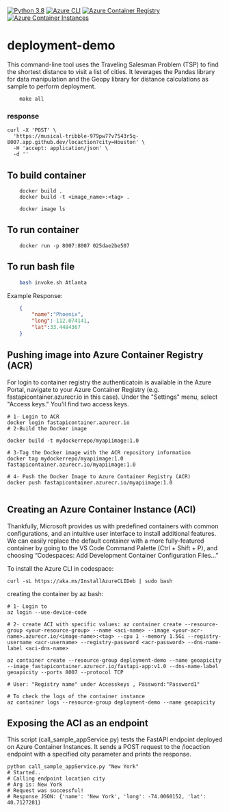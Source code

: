 [![Python 3.8](https://github.com/msbeigi/deployment-demo/actions/workflows/main.yml/badge.svg)](https://github.com/msbeigi/deployment-demo/actions/workflows/main.yml)
[![Azure CLI](https://img.shields.io/badge/Azure%20CLI-2.0-blue.svg)](https://docs.microsoft.com/en-us/cli/azure/)
[![Azure Container Registry](https://img.shields.io/badge/ACR-Container%20Registry-orange.svg)](https://azure.microsoft.com/en-us/services/container-registry/)
[![Azure Container Instances](https://img.shields.io/badge/ACI-Container%20Instances-green.svg)](https://azure.microsoft.com/en-us/services/container-instances/)

# deployment-demo

This command-line tool uses the Traveling Salesman Problem (TSP) to find the shortest distance to visit a list of cities. It leverages the Pandas library for data manipulation and the Geopy library for distance calculations as sample to perform deployment.

```
    make all
```
### response
```
curl -X 'POST' \
  'https://musical-tribble-979pw77v7543r5q-8007.app.github.dev/locaction?city=Houston' \
  -H 'accept: application/json' \
  -d ''
```

## To build container
```
    docker build .
    docker build -t <image_name>:<tag> .

    docker image ls
```

## To run container
```
    docker run -p 8007:8007 025dae2be507
```

## To run bash file
```bash
    bash invoke.sh Atlanta
```
Example Response:
```json
    {
        "name":"Phoenix",
        "long":-112.074141,
        "lat":33.4484367
    }
```
## Pushing image into Azure Container Registry (ACR)
For login to container registry the authenticatoin is available in the Azure Portal, navigate to your Azure Container Registry (e.g. fastapicontainer.azurecr.io in this case). Under the "Settings" menu, select "Access keys." You'll find two access keys.

```
# 1- Login to ACR
docker login fastapicontainer.azurecr.io
# 2-Build the Docker image  

docker build -t mydockerrepo/myapiimage:1.0

# 3-Tag the Docker image with the ACR repository information
docker tag mydockerrepo/myapiimage:1.0 fastapicontainer.azurecr.io/myapiimage:1.0

# 4- Push the Docker Image to Azure Container Registry (ACR)
docker push fastapicontainer.azurecr.io/myapiimage:1.0


```

## Creating an Azure Container Instance (ACI)
Thankfully, Microsoft provides us with predefined containers with common configurations, and an intuitive user interface to install additional features. We can easily replace the default container with a more fully-featured container by going to the VS Code Command Palette (Ctrl + Shift + P), and choosing “Codespaces: Add Development Container Configuration Files…”

To install the Azure CLI in codespace:
```
curl -sL https://aka.ms/InstallAzureCLIDeb | sudo bash

```

creating the container by az bash:

```
# 1- Login to 
az login --use-device-code

# 2- create ACI with specific values: az container create --resource-group <your-resource-group> --name <aci-name> --image <your-acr-name>.azurecr.io/<image-name>:<tag> --cpu 1 --memory 1.5Gi --registry-username <acr-username> --registry-password <acr-password> --dns-name-label <aci-dns-name>

az container create --resource-group deployment-demo --name geoapicity --image fastapicontainer.azurecr.io/fastapi-app:v1.0 --dns-name-label geoapicity --ports 8007 --protocol TCP

# User: "Registry name" under Accesskeys , Password:"Password1"

# To check the logs of the container instance
az container logs --resource-group deployment-demo --name geoapicity
```

## Exposing the ACI as an endpoint
This script (call_sample_appService.py) tests the FastAPI endpoint deployed on Azure Container Instances. It sends a POST request to the /locaction endpoint with a specified city parameter and prints the response.
```
python call_sample_appService.py "New York"
# Started..
# Calling endpoint location city 
# Arg is: New York
# Request was successful!
# Response JSON: {'name': 'New York', 'long': -74.0060152, 'lat': 40.7127281}
```